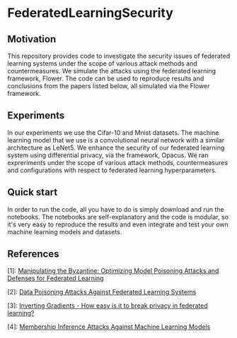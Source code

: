 # FederatedLearningSecurity


## Motivation
This repository provides code to investigate the security issues of federated learning systems under the scope of various attack methods and countermeasures. We simulate the attacks using the federated learning framework, Flower. The code can be used to reproduce results and conclusions from the papers listed below, all simulated via the Flower framework.  

## Experiments
In our experiments we use the Cifar-10 and Mnist datasets. The machine learning model that we use is a convolutional neural network with a similar architecture as LeNet5. We enhance the security of our federated learning system using differential privacy, via the framework, Opacus. We ran expreriments under the scope of various attack methods, countermeasures and configurations with respect to federated learning hyperparameters.

## Quick start
In order to run the code, all you have to do is simply download and run the notebooks. The notebooks are self-explanatory and the code is modular, so it's very easy to reproduce the results and even integrate and test your own machine learning models and datasets.

## References
[1]: [Manipulating the Byzantine: Optimizing Model Poisoning Attacks and Defenses for Federated Learning](https://www.ndss-symposium.org/wp-content/uploads/ndss2021_6C-3_24498_paper.pdf)

[2]: [Data Poisoning Attacks Against Federated Learning Systems](https://arxiv.org/pdf/2007.08432.pdf)

[3]: [Inverting Gradients - How easy is it to break privacy in federated learning?](https://arxiv.org/pdf/2003.14053.pdf)

[4]: [Membership Inference Attacks Against Machine Learning Models](https://arxiv.org/pdf/1610.05820.pdf)
